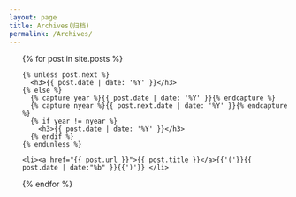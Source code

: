 ```yaml
---
layout: page
title: Archives(归档)
permalink: /Archives/
---
```


<ul>
  {% for post in site.posts %}

    {% unless post.next %}
      <h3>{{ post.date | date: '%Y' }}</h3>
    {% else %}
      {% capture year %}{{ post.date | date: '%Y' }}{% endcapture %}
      {% capture nyear %}{{ post.next.date | date: '%Y' }}{% endcapture %}
      {% if year != nyear %}
        <h3>{{ post.date | date: '%Y' }}</h3>
      {% endif %}
    {% endunless %}

    <li><a href="{{ post.url }}">{{ post.title }}</a>{{'('}}{{ post.date | date:"%b" }}{{')'}} </li>
  {% endfor %}

</ul>
